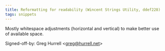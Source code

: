 ```yaml
---
title: Reformatting for readability (Wincent Strings Utility, ddef228)
tags: snippets
---
```


Mostly whitespace adjustments (horizontal and vertical) to make better use of available space.

Signed-off-by: Greg Hurrell &lt;greg@hurrell.net&gt;
